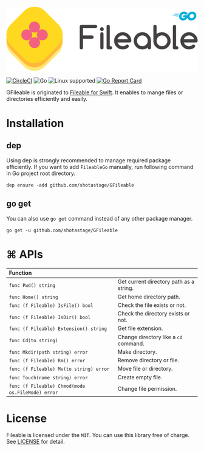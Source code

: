 ![FileKit](./docs/filekit_readme.png)

[![CircleCI](https://circleci.com/gh/shotastage/GFileable.svg?style=svg)](https://circleci.com/gh/shotastage/GFileable)
![Go](https://img.shields.io/badge/Go-1.12-blue.svg)
![Linux supported](https://img.shields.io/badge/Linux-supported-5D9CEC.svg?style=flat)
[![Go Report Card](https://goreportcard.com/badge/github.com/shotastage/FileableGo?style=flat)](https://goreportcard.com/report/github.com/shotastage/FileableGo)




GFileable is originated to [Fileable for Swift](https://github.com/shotastage/Fileable).
It enables to mange files or directories efficiently and easily.

# Installation

## dep

Using dep is strongly recommended to manage required package efficiently.
If you want to add `FileableGo` manually, run following command in Go project root directory.

```:shell
dep ensure -add github.com/shotastage/GFileable
```

## go get

You can also use `go get` command instead of any other package manager.

```:shell
go get -u github.com/shotastage/GFileable
```

# ⌘ APIs

| Function | |
|:--|:--|
| `func Pwd() string` | Get current directory path as a string.|
| `func Home() string` | Get home directory path.|
| `func (f Fileable) IsFile() bool` | Check the file exists or not. |
| `func (f Fileable) IsDir() bool` | Check the directory exists or not.|
| `func (f Fileable) Extension() string` | Get file extension. |
| `func Cd(to string)`| Change directory like a `cd` command.|
| `func Mkdir(path string) error` | Make directory.|
| `func (f Fileable) Rm() error`| Remove directory or file.|
| `func (f Fileable) Mv(to string) error`| Move file or directory.|
| `func Touch(name string) error`| Create empty file.|
| `func (f Fileable) Chmod(mode os.FileMode) error`| Change file permission.|


# License

Fileable is licensed under the `MIT`. 
You can use this library free of charge. See [LICENSE](./LICENSE) for detail.
